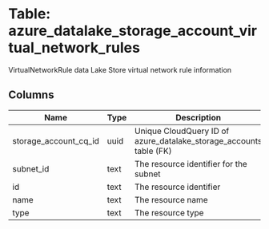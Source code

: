 
# Table: azure_datalake_storage_account_virtual_network_rules
VirtualNetworkRule data Lake Store virtual network rule information
## Columns
| Name        | Type           | Description  |
| ------------- | ------------- | -----  |
|storage_account_cq_id|uuid|Unique CloudQuery ID of azure_datalake_storage_accounts table (FK)|
|subnet_id|text|The resource identifier for the subnet|
|id|text|The resource identifier|
|name|text|The resource name|
|type|text|The resource type|
